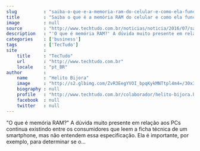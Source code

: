 ```yaml
---
slug          : "saiba-o-que-e-a-memoria-ram-do-celular-e-como-ela-funciona"
title         : "Saiba o que é a memória RAM do celular e como ela funciona"
image         : null
source        : "http://www.techtudo.com.br/noticias/noticia/2016/07/saiba-o-que-e-memoria-ram-do-celular-e-como-ela-funciona.html"
description   : "'O que é memória RAM?' A dúvida muito presente em relação aos PCs continua existindo entre os consumidores que leem a ficha técnica de um smartphone, mas não entendem essa especificação. Ela é importante, por exemplo, para determinar se o..."
categories    : ['business']
tags          : ['TecTudo']
site          :
    title     : "TecTudo"
    url       : "http://www.techtudo.com.br"
    locale    : "pt_BR"
author        :
    name      : "Helito Bijora"
    image     : "http://s2.glbimg.com/ZvR3EegYVOI_bpqKykMNTtpl4m4=/30x30/s2.glbimg.com/1kwClNkngtZbaqjrAPb0R4R4c_k=/0x0:140x140/75x75/s.glbimg.com/po/tt/f/original/2011/04/27/helito-bijora.png"
    biography : null
    profile   : "http://www.techtudo.com.br/colaborador/helito-bijora.html"
    facebook  : null
    twitter   : null
---
```


"O que é memória RAM?" A dúvida muito presente em relação aos PCs continua existindo entre os consumidores que leem a ficha técnica de um smartphone, mas não entendem essa especificação. Ela é importante, por exemplo, para determinar se o...
